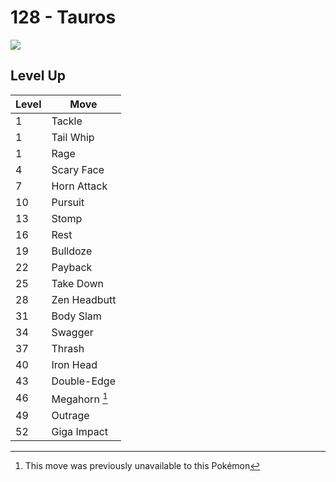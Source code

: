 # 128 - Tauros
![][128]

## Level Up

Level | Move
---   | ---
  1   | Tackle
  1   | Tail Whip
  1   | Rage
  4   | Scary Face
  7   | Horn Attack
 10   | Pursuit
 13   | Stomp
 16   | Rest
 19   | Bulldoze
 22   | Payback
 25   | Take Down
 28   | Zen Headbutt
 31   | Body Slam
 34   | Swagger
 37   | Thrash
 40   | Iron Head
 43   | Double-Edge
 46   | Megahorn [^1]
 49   | Outrage
 52   | Giga Impact



[128]: ../img/pokemon/128.png

[^1]: This move was previously unavailable to this Pokémon
